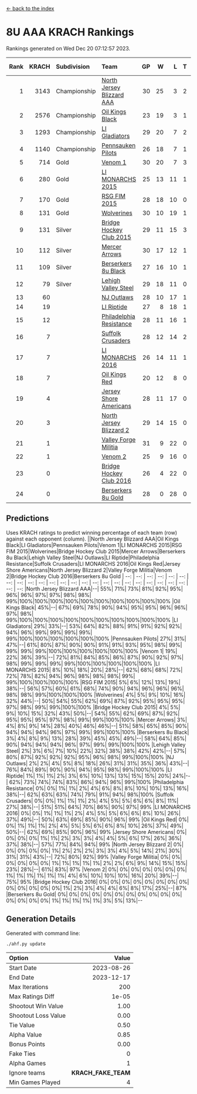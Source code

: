 [<- back to the index](readme.md)
# 8U AAA KRACH Rankings
Rankings generated on Wed Dec 20 07:12:57 2023.

Rank|KRACH|Subdivision|Team|GP|W|L|T|OTW|OTL|SoS|Exp Wins|Win Diff
---:|---:|:---|:---|---:|---:|---:|---:|---:|---:|---:|---:|---:
1|3143|Championship|[North Jersey Blizzard AAA](https://gamesheetstats.com/seasons/3659/teams/140205/schedule)|30|25|3|2|0|0|591|26.8|-0.0
2|2576|Championship|[Oil Kings Black](https://gamesheetstats.com/seasons/3659/teams/140206/schedule)|23|19|3|1|1|0|634|20.3|-0.0
3|1293|Championship|[LI Gladiators](https://gamesheetstats.com/seasons/3659/teams/140201/schedule)|29|20|7|2|1|0|892|21.8|-0.0
4|1140|Championship|[Pennsauken Pilots](https://gamesheetstats.com/seasons/3659/teams/140208/schedule)|26|18|7|1|0|0|827|19.3|-0.0
5|714|Gold|[Venom 1](https://gamesheetstats.com/seasons/3659/teams/140213/schedule)|30|20|7|3|2|1|681|22.3|-0.0
6|280|Gold|[LI MONARCHS 2015](https://gamesheetstats.com/seasons/3659/teams/140198/schedule)|25|13|11|1|0|0|726|14.3|-0.0
7|170|Gold|[RSG FIM 2015](https://gamesheetstats.com/seasons/3659/teams/140210/schedule)|28|18|10|0|0|1|541|18.8|-0.0
8|131|Gold|[Wolverines](https://gamesheetstats.com/seasons/3659/teams/140215/schedule)|30|10|19|1|0|2|932|11.3|-0.0
9|131|Silver|[Bridge Hockey Club 2015](https://gamesheetstats.com/seasons/3659/teams/140194/schedule)|29|11|15|3|1|3|640|13.3|-0.0
10|112|Silver|[Mercer Arrows](https://gamesheetstats.com/seasons/3659/teams/140202/schedule)|30|17|12|1|2|1|320|18.3|-0.0
11|109|Silver|[Berserkers 8u Black](https://gamesheetstats.com/seasons/3659/teams/140192/schedule)|27|16|10|1|0|0|373|17.3|-0.0
12|79|Silver|[Lehigh Valley Steel](https://gamesheetstats.com/seasons/3659/teams/140197/schedule)|29|18|11|0|2|0|385|18.8|-0.0
13|60||[NJ Outlaws](https://gamesheetstats.com/seasons/3659/teams/140203/schedule)|28|10|17|1|1|2|685|11.3|-0.0
14|19||[LI Riptide](https://gamesheetstats.com/seasons/3659/teams/140200/schedule)|27|8|18|1|0|0|625|9.4|0.0
15|12||[Philadelphia Resistance](https://gamesheetstats.com/seasons/3659/teams/140209/schedule)|28|11|16|1|0|0|154|12.4|0.0
16|7||[Suffolk Crusaders](https://gamesheetstats.com/seasons/3659/teams/140211/schedule)|28|12|14|2|2|1|89|13.9|0.0
17|7||[LI MONARCHS 2016](https://gamesheetstats.com/seasons/3659/teams/140199/schedule)|26|14|11|1|2|0|27|15.4|0.0
18|7||[Oil Kings Red](https://gamesheetstats.com/seasons/3659/teams/140207/schedule)|20|12|8|0|0|1|22|12.9|0.0
19|4||[Jersey Shore Americans](https://gamesheetstats.com/seasons/3659/teams/140196/schedule)|28|11|17|0|0|2|109|11.9|0.0
20|3||[North Jersey Blizzard 2](https://gamesheetstats.com/seasons/3659/teams/140204/schedule)|29|14|15|0|2|2|21|14.9|0.0
21|1||[Valley Forge Militia](https://gamesheetstats.com/seasons/3659/teams/140212/schedule)|31|9|22|0|0|1|146|9.9|0.0
22|1||[Venom 2](https://gamesheetstats.com/seasons/3659/teams/140214/schedule)|25|9|16|0|1|0|16|9.9|0.0
23|0||[Bridge Hockey Club 2016](https://gamesheetstats.com/seasons/3659/teams/140195/schedule)|26|4|22|0|0|0|20|4.9|0.0
24|0||[Berserkers 8u Gold](https://gamesheetstats.com/seasons/3659/teams/140193/schedule)|28|0|28|0|0|0|9|0.9|0.0

## Predictions
Uses KRACH ratings to predict winning percentage of each team (row) against each opponent (column).
||North Jersey Blizzard AAA|Oil Kings Black|LI Gladiators|Pennsauken Pilots|Venom 1|LI MONARCHS 2015|RSG FIM 2015|Wolverines|Bridge Hockey Club 2015|Mercer Arrows|Berserkers 8u Black|Lehigh Valley Steel|NJ Outlaws|LI Riptide|Philadelphia Resistance|Suffolk Crusaders|LI MONARCHS 2016|Oil Kings Red|Jersey Shore Americans|North Jersey Blizzard 2|Valley Forge Militia|Venom 2|Bridge Hockey Club 2016|Berserkers 8u Gold
| --: | --: | --: | --: | --: | --: | --: | --: | --: | --: | --: | --: | --: | --: | --: | --: | --: | --: | --: | --: | --: | --: | --: | --: | --: 
|North Jersey Blizzard AAA|--| 55%| 71%| 73%| 81%| 92%| 95%| 96%| 96%| 97%| 97%| 98%| 98%| 99%|100%|100%|100%|100%|100%|100%|100%|100%|100%|100%
|Oil Kings Black| 45%|--| 67%| 69%| 78%| 90%| 94%| 95%| 95%| 96%| 96%| 97%| 98%| 99%|100%|100%|100%|100%|100%|100%|100%|100%|100%|100%
|LI Gladiators| 29%| 33%|--| 53%| 64%| 82%| 88%| 91%| 91%| 92%| 92%| 94%| 96%| 99%| 99%| 99%| 99%| 99%|100%|100%|100%|100%|100%|100%
|Pennsauken Pilots| 27%| 31%| 47%|--| 61%| 80%| 87%| 90%| 90%| 91%| 91%| 93%| 95%| 98%| 99%| 99%| 99%| 99%|100%|100%|100%|100%|100%|100%
|Venom 1| 19%| 22%| 36%| 39%|--| 72%| 81%| 84%| 85%| 86%| 87%| 90%| 92%| 97%| 98%| 99%| 99%| 99%| 99%|100%|100%|100%|100%|100%
|LI MONARCHS 2015|  8%| 10%| 18%| 20%| 28%|--| 62%| 68%| 68%| 72%| 72%| 78%| 82%| 94%| 96%| 98%| 98%| 98%| 99%| 99%|100%|100%|100%|100%
|RSG FIM 2015|  5%|  6%| 12%| 13%| 19%| 38%|--| 56%| 57%| 60%| 61%| 68%| 74%| 90%| 94%| 96%| 96%| 96%| 98%| 98%| 99%|100%|100%|100%
|Wolverines|  4%|  5%|  9%| 10%| 16%| 32%| 44%|--| 50%| 54%| 55%| 62%| 69%| 87%| 92%| 95%| 95%| 95%| 97%| 98%| 99%| 99%|100%|100%
|Bridge Hockey Club 2015|  4%|  5%|  9%| 10%| 15%| 32%| 43%| 50%|--| 54%| 55%| 62%| 69%| 87%| 92%| 95%| 95%| 95%| 97%| 98%| 99%| 99%|100%|100%
|Mercer Arrows|  3%|  4%|  8%|  9%| 14%| 28%| 40%| 46%| 46%|--| 51%| 58%| 65%| 85%| 90%| 94%| 94%| 94%| 96%| 97%| 99%| 99%|100%|100%
|Berserkers 8u Black|  3%|  4%|  8%|  9%| 13%| 28%| 39%| 45%| 45%| 49%|--| 58%| 64%| 85%| 90%| 94%| 94%| 94%| 96%| 97%| 99%| 99%|100%|100%
|Lehigh Valley Steel|  2%|  3%|  6%|  7%| 10%| 22%| 32%| 38%| 38%| 42%| 42%|--| 57%| 80%| 87%| 92%| 92%| 92%| 95%| 96%| 98%| 99%|100%|100%
|NJ Outlaws|  2%|  2%|  4%|  5%|  8%| 18%| 26%| 31%| 31%| 35%| 36%| 43%|--| 76%| 84%| 89%| 90%| 90%| 94%| 95%| 98%| 99%|100%|100%
|LI Riptide|  1%|  1%|  1%|  2%|  3%|  6%| 10%| 13%| 13%| 15%| 15%| 20%| 24%|--| 62%| 73%| 74%| 74%| 83%| 86%| 94%| 96%| 99%|100%
|Philadelphia Resistance|  0%|  0%|  1%|  1%|  2%|  4%|  6%|  8%|  8%| 10%| 10%| 13%| 16%| 38%|--| 62%| 63%| 63%| 74%| 79%| 91%| 94%| 98%|100%
|Suffolk Crusaders|  0%|  0%|  1%|  1%|  1%|  2%|  4%|  5%|  5%|  6%|  6%|  8%| 11%| 27%| 38%|--| 51%| 51%| 64%| 70%| 86%| 90%| 97%| 99%
|LI MONARCHS 2016|  0%|  0%|  1%|  1%|  1%|  2%|  4%|  5%|  5%|  6%|  6%|  8%| 10%| 26%| 37%| 49%|--| 50%| 63%| 69%| 85%| 90%| 96%| 99%
|Oil Kings Red|  0%|  0%|  1%|  1%|  1%|  2%|  4%|  5%|  5%|  6%|  6%|  8%| 10%| 26%| 37%| 49%| 50%|--| 62%| 69%| 85%| 90%| 96%| 99%
|Jersey Shore Americans|  0%|  0%|  0%|  0%|  1%|  1%|  2%|  3%|  3%|  4%|  4%|  5%|  6%| 17%| 26%| 36%| 37%| 38%|--| 57%| 77%| 84%| 94%| 99%
|North Jersey Blizzard 2|  0%|  0%|  0%|  0%|  0%|  1%|  2%|  2%|  2%|  3%|  3%|  4%|  5%| 14%| 21%| 30%| 31%| 31%| 43%|--| 72%| 80%| 92%| 99%
|Valley Forge Militia|  0%|  0%|  0%|  0%|  0%|  0%|  1%|  1%|  1%|  1%|  1%|  2%|  2%|  6%|  9%| 14%| 15%| 15%| 23%| 28%|--| 61%| 83%| 97%
|Venom 2|  0%|  0%|  0%|  0%|  0%|  0%|  0%|  1%|  1%|  1%|  1%|  1%|  1%|  4%|  6%| 10%| 10%| 10%| 16%| 20%| 39%|--| 75%| 95%
|Bridge Hockey Club 2016|  0%|  0%|  0%|  0%|  0%|  0%|  0%|  0%|  0%|  0%|  0%|  0%|  0%|  1%|  2%|  3%|  4%|  4%|  6%|  8%| 17%| 25%|--| 87%
|Berserkers 8u Gold|  0%|  0%|  0%|  0%|  0%|  0%|  0%|  0%|  0%|  0%|  0%|  0%|  0%|  0%|  0%|  1%|  1%|  1%|  1%|  1%|  3%|  5%| 13%|--

## Generation Details

Generated with command line:
```
./ahf.py update
```

| Option | Value |
| :----- | ----: |
| Start Date | 2023-08-26 |
| End Date | 2023-12-17 |
| Max Iterations | 200 |
| Max Ratings Diff | 1e-05 |
| Shootout Win Value | 1.00 |
| Shootout Loss Value | 0.00 |
| Tie Value | 0.50 |
| Alpha Value | 0.85 |
| Bonus Points | 0.00 |
| Fake Ties | 0 |
| Alpha Games | 1 |
| Ignore teams | __KRACH_FAKE_TEAM__ |
| Min Games Played | 4 |

